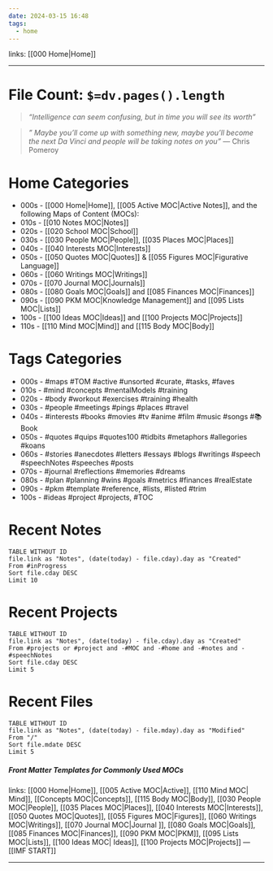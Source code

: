 ```yaml
---
date: 2024-03-15 16:48
tags:
  - home
---
```

 links: [[000 Home|Home]]

---
# File Count: `$=dv.pages().length`

>_“Intelligence can seem confusing, but in time you will see its worth”_

>_” Maybe you’ll come up with something new, maybe you’ll become the next Da Vinci and people will be taking notes on you”_ — Chris Pomeroy
# Home Categories
- 000s - [[000 Home|Home]], [[005 Active MOC|Active Notes]], and the following Maps of Content (MOCs):
- 010s - [[010 Notes MOC|Notes]]
- 020s - [[020 School MOC|School]]
- 030s - [[030 People MOC|People]], [[035 Places MOC|Places]]
- 040s - [[040 Interests MOC|Interests]]
- 050s - [[050 Quotes MOC|Quotes]] & [[055 Figures MOC|Figurative Language]]
- 060s - [[060 Writings MOC|Writings]]
- 070s - [[070 Journal MOC|Journals]]
- 080s - [[080 Goals MOC|Goals]] and [[085 Finances MOC|Finances]]
- 090s - [[090 PKM MOC|Knowledge Management]] and [[095 Lists MOC|Lists]]
- 100s - [[100 Ideas MOC|Ideas]] and [[100 Projects MOC|Projects]]
- 110s - [[110 Mind MOC|Mind]] and [[115 Body MOC|Body]]
# Tags Categories
- 000s - #maps #TOM #active #unsorted #curate, #tasks, #faves
- 010s - #mind #concepts #mentalModels #training
- 020s - #body #workout #exercises #training #health
- 030s - #people #meetings #pings #places #travel 
- 040s - #interests #books #movies #tv #anime #film #music #songs  #📚Book 
- 050s - #quotes #quips #quotes100 #tidbits #metaphors #allegories #koans 
- 060s - #stories #anecdotes #letters #essays #blogs #writings #speech #speechNotes #speeches #posts
- 070s - #journal #reflections #memories #dreams
- 080s - #plan #planning #wins #goals #metrics #finances #realEstate
- 090s - #pkm #template #reference, #lists, #listed #trim
- 100s - #ideas #project #projects, #TOC
# Recent Notes
```dataview
TABLE WITHOUT ID
file.link as "Notes", (date(today) - file.cday).day as "Created"
From #inProgress 
Sort file.cday DESC
Limit 10
```
# Recent Projects
```dataview
TABLE WITHOUT ID
file.link as "Notes", (date(today) - file.cday).day as "Created"
From #projects or #project and -#MOC and -#home and -#notes and -#speechNotes
Sort file.cday DESC
Limit 5
```
# Recent Files
```dataview
TABLE WITHOUT ID
file.link as "Notes", (date(today) - file.mday).day as "Modified"
From "/" 
Sort file.mdate DESC
Limit 5
```

##### Front Matter Templates for Commonly Used MOCs
links: [[000 Home|Home]], [[005 Active MOC|Active]], [[110 Mind MOC| Mind]], [[Concepts MOC|Concepts]], [[115 Body MOC|Body]], [[030 People MOC|People]], [[035 Places MOC|Places]], [[040 Interests MOC|Interests]], [[050 Quotes MOC|Quotes]], [[055 Figures MOC|Figures]], [[060 Writings MOC|Writings]], [[070 Journal MOC|Journal ]], [[080 Goals MOC|Goals]], [[085 Finances MOC|Finances]], [[090 PKM MOC|PKM]], [[095 Lists MOC|Lists]], [[100 Ideas MOC| Ideas]], [[100 Projects MOC|Projects]] — [[IMF START]]

---
